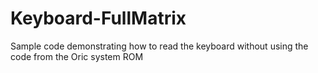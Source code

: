 # Keyboard-FullMatrix
Sample code demonstrating how to read the keyboard without using the code from the Oric system ROM
